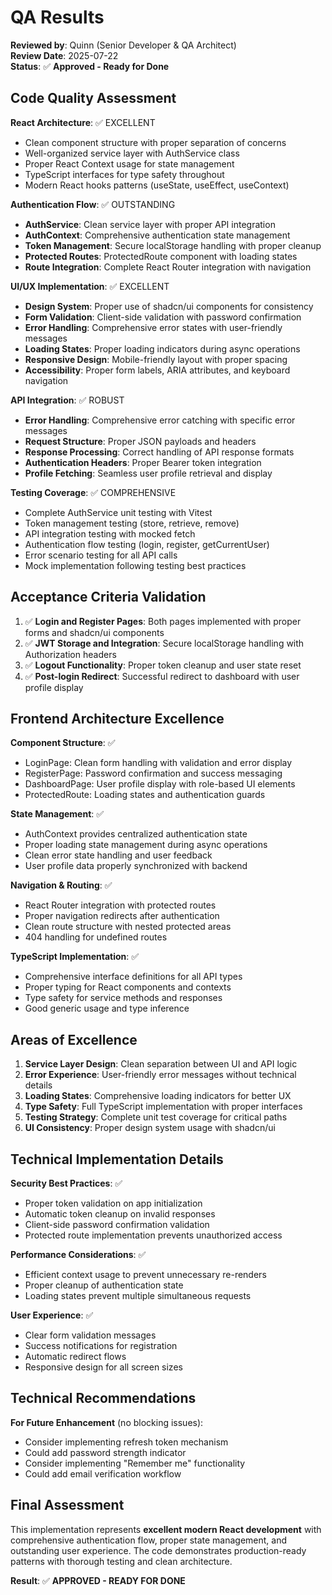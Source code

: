 # QA Results
**Reviewed by**: Quinn (Senior Developer & QA Architect)  
**Review Date**: 2025-07-22  
**Status**: ✅ **Approved - Ready for Done**

## Code Quality Assessment

**React Architecture**: ✅ EXCELLENT
- Clean component structure with proper separation of concerns
- Well-organized service layer with AuthService class
- Proper React Context usage for state management
- TypeScript interfaces for type safety throughout
- Modern React hooks patterns (useState, useEffect, useContext)

**Authentication Flow**: ✅ OUTSTANDING
- **AuthService**: Clean service layer with proper API integration
- **AuthContext**: Comprehensive authentication state management
- **Token Management**: Secure localStorage handling with proper cleanup
- **Protected Routes**: ProtectedRoute component with loading states
- **Route Integration**: Complete React Router integration with navigation

**UI/UX Implementation**: ✅ EXCELLENT
- **Design System**: Proper use of shadcn/ui components for consistency
- **Form Validation**: Client-side validation with password confirmation
- **Error Handling**: Comprehensive error states with user-friendly messages
- **Loading States**: Proper loading indicators during async operations
- **Responsive Design**: Mobile-friendly layout with proper spacing
- **Accessibility**: Proper form labels, ARIA attributes, and keyboard navigation

**API Integration**: ✅ ROBUST
- **Error Handling**: Comprehensive error catching with specific error messages
- **Request Structure**: Proper JSON payloads and headers
- **Response Processing**: Correct handling of API response formats
- **Authentication Headers**: Proper Bearer token integration
- **Profile Fetching**: Seamless user profile retrieval and display

**Testing Coverage**: ✅ COMPREHENSIVE
- Complete AuthService unit testing with Vitest
- Token management testing (store, retrieve, remove)
- API integration testing with mocked fetch
- Authentication flow testing (login, register, getCurrentUser)
- Error scenario testing for all API calls
- Mock implementation following testing best practices

## Acceptance Criteria Validation

1. ✅ **Login and Register Pages**: Both pages implemented with proper forms and shadcn/ui components
2. ✅ **JWT Storage and Integration**: Secure localStorage handling with Authorization headers
3. ✅ **Logout Functionality**: Proper token cleanup and user state reset
4. ✅ **Post-login Redirect**: Successful redirect to dashboard with user profile display

## Frontend Architecture Excellence

**Component Structure**: ✅
- LoginPage: Clean form handling with validation and error display
- RegisterPage: Password confirmation and success messaging  
- DashboardPage: User profile display with role-based UI elements
- ProtectedRoute: Loading states and authentication guards

**State Management**: ✅
- AuthContext provides centralized authentication state
- Proper loading state management during async operations
- Clean error state handling and user feedback
- User profile data properly synchronized with backend

**Navigation & Routing**: ✅
- React Router integration with protected routes
- Proper navigation redirects after authentication
- Clean route structure with nested protected areas
- 404 handling for undefined routes

**TypeScript Implementation**: ✅
- Comprehensive interface definitions for all API types
- Proper typing for React components and contexts
- Type safety for service methods and responses
- Good generic usage and type inference

## Areas of Excellence

1. **Service Layer Design**: Clean separation between UI and API logic
2. **Error Experience**: User-friendly error messages without technical details
3. **Loading States**: Comprehensive loading indicators for better UX
4. **Type Safety**: Full TypeScript implementation with proper interfaces
5. **Testing Strategy**: Complete unit test coverage for critical paths
6. **UI Consistency**: Proper design system usage with shadcn/ui

## Technical Implementation Details

**Security Best Practices**: ✅
- Proper token validation on app initialization
- Automatic token cleanup on invalid responses
- Client-side password confirmation validation
- Protected route implementation prevents unauthorized access

**Performance Considerations**: ✅
- Efficient context usage to prevent unnecessary re-renders
- Proper cleanup of authentication state
- Loading states prevent multiple simultaneous requests

**User Experience**: ✅
- Clear form validation messages
- Success notifications for registration
- Automatic redirect flows
- Responsive design for all screen sizes

## Technical Recommendations

**For Future Enhancement** (no blocking issues):
- Consider implementing refresh token mechanism
- Could add password strength indicator
- Consider implementing "Remember me" functionality
- Could add email verification workflow

## Final Assessment

This implementation represents **excellent modern React development** with comprehensive authentication flow, proper state management, and outstanding user experience. The code demonstrates production-ready patterns with thorough testing and clean architecture.

**Result**: ✅ **APPROVED - READY FOR DONE**